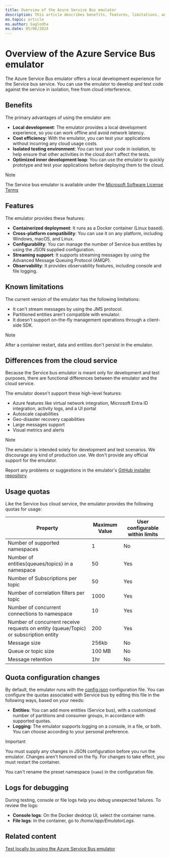 ```yaml
---
title: Overview of the Azure Service Bus emulator
description: This article describes benefits, features, limitations, and other overview information for the Azure Service Bus emulator.
ms.topic: article
ms.author: Saglodha
ms.date: 05/06/2024
---
```



# Overview of the Azure Service Bus emulator

The Azure Service Bus emulator offers a local development experience for the Service bus service. You can use the emulator to develop and test code against the service in isolation, free from cloud interference.

## Benefits

The primary advantages of using the emulator are:

- **Local development**: The emulator provides a local development experience, so you can work offline and avoid network latency.
- **Cost efficiency**: With the emulator, you can test your applications without incurring any cloud usage costs.
- **Isolated testing environment**: You can test your code in isolation, to help ensure that other activities in the cloud don't affect the tests.
- **Optimized inner development loop**: You can use the emulator to quickly prototype and test your applications before deploying them to the cloud.

> [!NOTE]
> The Service bus emulator is available under the [Microsoft Software License Terms]()

## Features

The emulator provides these features:

- **Containerized deployment**: It runs as a Docker container (Linux based).
- **Cross-platform compatibility**: You can use it on any platform, including Windows, macOS, and Linux.
- **Configurability**: You can manage the number of Service bus entities by using the JSON supplied configuration.
- **Streaming support**: It supports streaming messages by using the Advanced Message Queuing Protocol (AMQP).
- **Observability**: It provides observability features, including console and file logging.

## Known limitations

The current version of the emulator has the following limitations:

- It can't stream messages by using the JMS protocol.
- Partitioned entities aren't compatible with emulator. 
- It doesn't support on-the-fly management operations through a client-side SDK.

> [!NOTE]
> After a container restart, data and entities don't persist in the emulator.

## Differences from the cloud service

Because the Service bus emulator is meant only for development and test purposes, there are functional differences between the emulator and the cloud service.

The emulator doesn't support these high-level features:

- Azure features like virtual network integration, Microsoft Entra ID integration, activity logs, and a UI portal
- Autoscale capabilities
- Geo-disaster recovery capabilities
- Large messages support
- Visual metrics and alerts

> [!NOTE]
> The emulator is intended solely for development and test scenarios. We discourage any kind of production use. We don't provide any official support for the emulator.
>
> Report any problems or suggestions in the emulator's [GitHub installer repository]().

## Usage quotas

Like the Service bus cloud service, the emulator provides the following quotas for usage:

| Property| Maximum Value| User configurable within limits
| ----|----|----
| Number of supported namespaces| 1 |No
| Number of entities(queues/topics) in a namespace| 50| Yes
| Number of Subscriptions per topic | 50 | Yes
| Number of correlation filters per topic | 1000 | Yes 
| Number of concurrent connections to namespace| 10 |Yes
| Number of concurrent receive requests on entity (queue/Topic) or subscription entity | 200 |Yes
| Message size  | 256kb |No
| Queue or topic size  | 100 MB | No
| Message retention | 1hr | No


## Quota configuration changes

By default, the emulator runs with the [config.json](https://github.com/Azure/azure-event-hubs-emulator-installer/blob/main/EventHub-Emulator/Config/Config.json) configuration file. You can configure the quotas associated with Service bus by editing this file in the following ways, based on your needs:

- **Entities**: You can add more entities (Service bus), with a customized number of partitions and consumer groups, in accordance with supported quotas.
- **Logging**: The emulator supports logging on a console, in a file, or both. You can choose according to your personal preference.

> [!IMPORTANT]
> You must supply any changes in JSON configuration before you run the emulator. Changes aren't honored on the fly. For changes to take effect, you must restart the container.
>
> You can't rename the preset namespace (`name`) in the configuration file.

## Logs for debugging

During testing, console or file logs help you debug unexpected failures. To review the logs:

- **Console logs**: On the Docker desktop UI, select the container name.
- **File logs**: In the container, go to */home/app/EmulatorLogs*.

## Related content

[Test locally by using the Azure Service Bus emulator](test-locally-with-event-hub-emulator.md)
